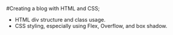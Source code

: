 #Creating a blog with HTML and CSS;

* HTML div structure and class usage.
* CSS styling, especially using Flex, Overflow, and box shadow.
